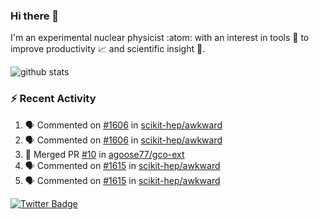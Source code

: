 ### Hi there 👋 

I'm an experimental nuclear physicist :atom: with an interest in tools :wrench: to improve productivity :chart_with_upwards_trend: and scientific insight :telescope:.

![github stats](https://github-readme-stats.vercel.app/api?username=agoose77&show_icons=true&hide_rank=true&hide_title=true&bg_color=30,e76445,904e95&text_color=efe3ec&icon_color=efe3ec)
<!--
**agoose77/agoose77** is a ✨ _special_ ✨ repository because its `README.md` (this file) appears on your GitHub profile.

Here are some ideas to get you started:

- 🔭 I’m currently working on ...
- 🌱 I’m currently learning ...
- 👯 I’m looking to collaborate on ...
- 🤔 I’m looking for help with ...
- 💬 Ask me about ...
- 📫 How to reach me: ...
- 😄 Pronouns: ...
- ⚡ Fun fact: ...
-->

### :zap: Recent Activity
<!--START_SECTION:activity-->
1. 🗣 Commented on [#1606](https://github.com/scikit-hep/awkward/issues/1606) in [scikit-hep/awkward](https://github.com/scikit-hep/awkward)
2. 🗣 Commented on [#1606](https://github.com/scikit-hep/awkward/issues/1606) in [scikit-hep/awkward](https://github.com/scikit-hep/awkward)
3. 🎉 Merged PR [#10](https://github.com/agoose77/gco-ext/pull/10) in [agoose77/gco-ext](https://github.com/agoose77/gco-ext)
4. 🗣 Commented on [#1615](https://github.com/scikit-hep/awkward/issues/1615) in [scikit-hep/awkward](https://github.com/scikit-hep/awkward)
5. 🗣 Commented on [#1615](https://github.com/scikit-hep/awkward/issues/1615) in [scikit-hep/awkward](https://github.com/scikit-hep/awkward)
<!--END_SECTION:activity-->


[![Twitter Badge](https://img.shields.io/twitter/follow/agoose77?style=flat-square&logo=Twitter&logoColor=white&color=cornflowerblue)](https://twitter.com/agoose77)
